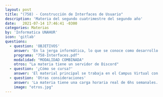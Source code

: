 ```yaml
---
layout: post
title: "(758) - Construcción de Interfaces de Usuario"
description: 'Materia del segundo cuatrimestre del segundo año'
date:   2021-07-14 17:46:41 -0300
categories: Materias
by: 'Informatica UNAHUR'
icon: 'gitlab'
questions:
  - question: 'OBJETIVOS'
    answer: 'En la jerga informática, lo que se conoce como desarrollo Front-end, esta materia abarca diferentes aspectos desde conceptos básico (introductorios) sobre el diseño de experiencias de usuario (UX) hasta las cuestiones técnicas que permiten abordar el uso de herramientas avanzadas para lograr mejores interfaces. Se trabaja con Javascript, React, html, css, flex.'
    programa: "758-Interfaces.pdf"
    modalidad: "MODALIDAD COMBINADA"
    otros: "La materia tiene un servidor de Discord"
  - question: '¿Cómo se cursa?'
    answer: 'El material principal se trabaja en el Campus Virtual con contenidos y actividades para desarrollar. Cada tema implica realizar alguna actividad práctica y hay consultas y clases sincrónicas o presenciales. Las clases virtuales quedan grabadas y se suben al campus.'
  - question: 'Otras consideraciones'
    answer: 'La materia tiene una carga horaria real de 6hs semanales. Requiere mucha dedicación práctica, instalar recursos, explorar diferentes opciones y no dejar pasar el tiempo porque las actividades son de conocimiento acumulativo.'
    image: "otros.jpg"
---
```

